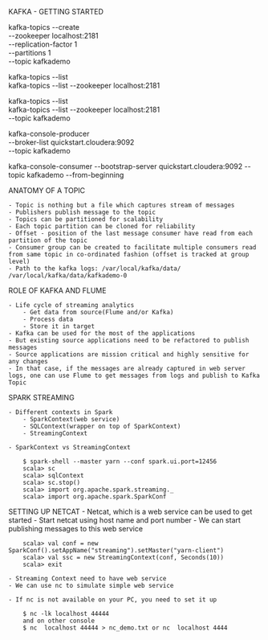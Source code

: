 KAFKA - GETTING STARTED

kafka-topics --create \
   --zookeeper localhost:2181 \
   --replication-factor 1 \
   --partitions 1 \
   --topic kafkademo

kafka-topics --list \
   kafka-topics --list --zookeeper localhost:2181

kafka-topics --list \
   kafka-topics --list --zookeeper localhost:2181 \
   --topic kafkademo

kafka-console-producer \
  --broker-list quickstart.cloudera:9092 \
  --topic kafkademo

kafka-console-consumer --bootstrap-server quickstart.cloudera:9092 --topic kafkademo --from-beginning

ANATOMY OF A TOPIC

	- Topic is nothing but a file which captures stream of messages
	- Publishers publish message to the topic
	- Topics can be partitioned for scalability
	- Each topic partition can be cloned for reliability
	- Offset - position of the last message consumer have read from each partition of the topic
	- Consumer group can be created to facilitate multiple consumers read from same topic in co-ordinated fashion (offset is tracked at group level)
	- Path to the kafka logs: /var/local/kafka/data/     /var/local/kafka/data/kafkademo-0

ROLE OF KAFKA AND FLUME

	- Life cycle of streaming analytics
		- Get data from source(Flume and/or Kafka)
		- Process data
		- Store it in target
	- Kafka can be used for the most of the applications
	- But existing source applications need to be refactored to publish messages
	- Source applications are mission critical and highly sensitive for any changes
	- In that case, if the messages are already captured in web server logs, one can use Flume to get messages from logs and publish to Kafka Topic

SPARK STREAMING

	- Different contexts in Spark
		- SparkContext(web service)
		- SQLContext(wrapper on top of SparkContext)
		- StreamingContext
		
	- SparkContext vs StreamingContext

		$ spark-shell --master yarn --conf spark.ui.port=12456
		scala> sc
		scala> sqlContext
		scala> sc.stop()
		scala> import org.apache.spark.streaming._
		scala> import org.apache.spark.SparkConf

SETTING UP NETCAT
	- Netcat, which is a web service can be used to get started
	- Start netcat using host name and port number
	- We can start publishing messages to this web service
	
		scala> val conf = new SparkConf().setAppName("streaming").setMaster("yarn-client")
		scala> val ssc = new StreamingContext(conf, Seconds(10))
		scala> exit
		
	- Streaming Context need to have web service
	- We can use nc to simulate simple web service
	
	- If nc is not available on your PC, you need to set it up
	
		$ nc -lk localhost 44444 
		and on other console
		$ nc  localhost 44444 > nc_demo.txt or nc  localhost 4444